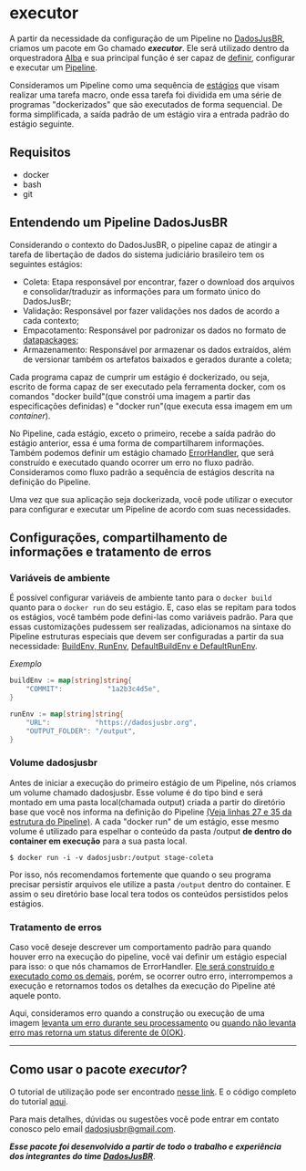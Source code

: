 # executor

A partir da necessidade da configuração de um Pipeline no [DadosJusBR](https://dadosjusbr.org/), criamos um pacote em Go chamado ***executor***. Ele será utilizado dentro da orquestradora [Alba](https://github.com/dadosjusbr/alba) e sua principal função é ser capaz de [definir](https://medium.com/r/?url=https%3A%2F%2Fgithub.com%2Fdadosjusbr%2Fexecutor%2Fblob%2Facd99e1da1cf1e0298e5fecb1ce6790ca43c40e8%2Fpipeline.go%23L32), configurar e executar um [Pipeline](https://medium.com/r/?url=https%3A%2F%2Fgithub.com%2Fdadosjusbr%2Fexecutor%2Fblob%2Facd99e1da1cf1e0298e5fecb1ce6790ca43c40e8%2Fpipeline.go%23L32).

Consideramos um Pipeline como uma sequência de [estágios](https://github.com/dadosjusbr/executor/blob/45cacc0878707a7cbc9ed0d38299959e67c72f68/pipeline.go#L24) que visam realizar uma tarefa macro, onde essa tarefa foi dividida em uma série de programas "dockerizados" que são executados de forma sequencial. De forma simplificada, a saída padrão de um estágio vira a entrada padrão do estágio seguinte.

## Requisitos

- docker
- bash
- git

## Entendendo um Pipeline DadosJusBR

Considerando o contexto do DadosJusBR, o pipeline capaz de atingir a tarefa de libertação de dados do sistema judiciário brasileiro tem os seguintes estágios:

- Coleta: Etapa responsável por encontrar, fazer o download dos arquivos e consolidar/traduzir as informações para um formato único do DadosJusBr;
- Validação: Responsável por fazer validações nos dados de acordo a cada contexto;
- Empacotamento: Responsável por padronizar os dados no formato de [datapackages](https://medium.com/r/?url=https%3A%2F%2Ffrictionlessdata.io%2Fdata-package%2F);
- Armazenamento: Responsável por armazenar os dados extraídos, além de versionar também os artefatos baixados e gerados durante a coleta;

Cada programa capaz de cumprir um estágio é dockerizado, ou seja, escrito de forma capaz de ser executado pela ferramenta docker, com os comandos "docker build"(que constrói uma imagem a partir das especificações definidas) e "docker run"(que executa essa imagem em um *container*).

No Pipeline, cada estágio, exceto o primeiro, recebe a saída padrão do estágio anterior, essa é uma forma de compartilharem informações. Também podemos definir um estágio chamado [ErrorHandler](https://github.com/dadosjusbr/executor/blob/45cacc0878707a7cbc9ed0d38299959e67c72f68/pipeline.go#L39), que será construído e executado quando ocorrer um erro no fluxo padrão. Consideramos como fluxo padrão a sequência de estágios descrita na definição do Pipeline.

Uma vez que sua aplicação seja dockerizada, você pode utilizar o executor para configurar e executar um Pipeline de acordo com suas necessidades.

## Configurações, compartilhamento de informações e tratamento de erros

### Variáveis de ambiente

É possível configurar variáveis de ambiente tanto para o `docker build` quanto para o `docker run` do seu estágio. E, caso elas se repitam para todos os estágios, você também pode defini-las como variáveis padrão. Para que essas customizações pudessem ser realizadas, adicionamos na sintaxe do Pipeline estruturas especiais que devem ser configuradas a partir da sua necessidade: [BuildEnv, RunEnv](https://github.com/dadosjusbr/executor/blob/45cacc0878707a7cbc9ed0d38299959e67c72f68/pipeline.go#L28), [DefaultBuildEnv e DefaultRunEnv](https://github.com/dadosjusbr/executor/blob/45cacc0878707a7cbc9ed0d38299959e67c72f68/pipeline.go#L36).

*Exemplo*
``` go
buildEnv := map[string]string{
    "COMMIT":           "1a2b3c4d5e",
}

runEnv := map[string]string{
    "URL":           "https://dadosjusbr.org",
    "OUTPUT_FOLDER": "/output",
}
```

### Volume dadosjusbr

Antes de iniciar a execução do primeiro estágio de um Pipeline, nós criamos um volume chamado dadosjusbr. Esse volume é  do tipo bind e será montado em uma pasta local(chamada output) criada a partir do diretório base que você nos informa na definição do Pipeline [(Veja linhas 27 e 35 da estrutura do Pipeline)](https://github.com/dadosjusbr/executor/blob/45cacc0878707a7cbc9ed0d38299959e67c72f68/pipeline.go#L27). A cada "docker run" de um estágio, esse mesmo volume é utilizado para espelhar o conteúdo da pasta /output **de dentro do container em execução** para a sua pasta local.

`$ docker run -i -v dadosjusbr:/output stage-coleta`

Por isso, nós recomendamos fortemente que quando o seu programa precisar persistir arquivos ele utilize a pasta `/output` dentro do container. E assim o seu diretório base local tera todos os conteúdos persistidos pelos estágios. 

### Tratamento de erros

Caso você deseje descrever um comportamento padrão para quando houver erro na execução do pipeline, você vai definir um estágio especial para isso: o  que nós chamamos de ErrorHandler. [Ele será construído e executado como os demais](https://github.com/dadosjusbr/executor/blob/45cacc0878707a7cbc9ed0d38299959e67c72f68/pipeline.go#L213), porém, se ocorrer outro erro, interrompemos a execução e retornamos todos os detalhes da execução do Pipeline até aquele ponto.

Aqui, consideramos erro quando a construção ou execução de uma imagem [levanta um erro durante seu processamento](https://github.com/dadosjusbr/executor/blob/45cacc0878707a7cbc9ed0d38299959e67c72f68/pipeline.go#L151) ou [quando não levanta erro mas retorna um status diferente de 0(OK)](https://github.com/dadosjusbr/executor/blob/45cacc0878707a7cbc9ed0d38299959e67c72f68/pipeline.go#L155).

---

## Como usar o pacote *executor*?

O tutorial de utilização pode ser encontrado [nesse link](https://medium.com/dadosjusbr/dadosjusbr-executando-um-pipeline-cfd26a50165e). E o código completo do tutorial [aqui](https://github.com/dadosjusbr/executor/tree/master/tutorial).

Para mais detalhes, dúvidas ou sugestões você pode entrar em contato conosco pelo email dadosjusbr@gmail.com.

***Esse pacote foi desenvolvido a partir de todo o trabalho e experiência dos integrantes do time [DadosJusBR](https://dadosjusbr.org/equipe)***.
